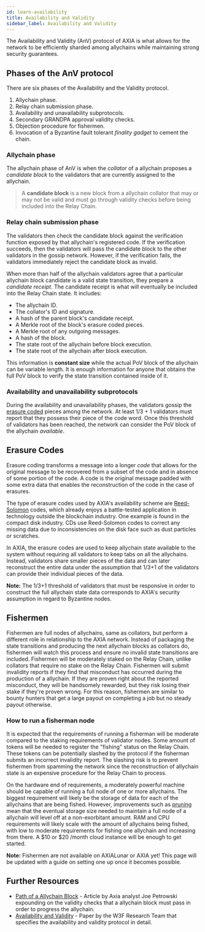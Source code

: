 ```yaml
---
id: learn-availability
title: Availability and Validity
sidebar_label: Availability and Validity
---
```


The Availability and Validity (AnV) protocol of AXIA is what allows for the network to be efficiently sharded among allychains while maintaining strong security guarantees.

## Phases of the AnV protocol

There are six phases of the Availability and the Validity protocol.

1. Allychain phase.
2. Relay chain submission phase.
3. Availability and unavailability subprotocols.
4. Secondary GRANDPA approval validity checks.
5. Objection procedure for fishermen.
6. Invocation of a Byzantine fault tolerant _finality gadget_ to cement the chain.

### Allychain phase

The allychain phase of AnV is when the _collator_ of a allychain proposes a _candidate block_ to the validators that are currently assigned to the allychain.

> A **candidate block** is a new block from a allychain collator that may or may not be valid and must go through validity checks before being included into the Relay Chain.

### Relay chain submission phase

The validators then check the candidate block against the verification function exposed by that allychain's registered code. If the verification succeeds, then the validators will pass the candidate block to the other validators in the gossip network. However, if the verification fails, the validators immediately reject the candidate block as invalid.

When more than half of the allychain validators agree that a particular allychain block candidate is a valid state transition, they prepare a _candidate receipt_. The candidate receipt is what will eventually be included into the Relay Chain state. It includes:

- The allychain ID.
- The collator's ID and signature.
- A hash of the parent block's candidate receipt.
- A Merkle root of the block's erasure coded pieces.
- A Merkle root of any outgoing messages.
- A hash of the block.
- The state root of the allychain before block execution.
- The state root of the allychain after block execution.

This information is **constant size** while the actual PoV block of the allychain can be variable length. It is enough information for anyone that obtains the full PoV block to verify the state transition contained inside of it.

### Availability and unavailability subprotocols

During the availability and unavailability phases, the validators gossip the [erasure coded](#erasure-codes) pieces among the network. At least 1/3 + 1 validators must report that they possess their piece of the code word. Once this threshold of validators has been reached, the network can consider the PoV block of the allychain _available_.

## Erasure Codes

Erasure coding transforms a message into a longer _code_ that allows for the original message to be recovered from a subset of the code and in absence of some portion of the code. A code is the original message padded with some extra data that enables the reconstruction of the code in the case of erasures.

The type of erasure codes used by AXIA's availability scheme are [Reed-Solomon](https://en.wikipedia.org/wiki/Reed%E2%80%93Solomon_error_correction) codes, which already enjoys a battle-tested application in technology outside the blockchain industry. One example is found in the compact disk industry. CDs use Reed-Solomon codes to correct any missing data due to inconsistencies on the disk face such as dust particles or scratches.

In AXIA, the erasure codes are used to keep allychain state available to the system without requiring all validators to keep tabs on all the allychains. Instead, validators share smaller pieces of the data and can later reconstruct the entire data under the assumption that 1/3+1 of the validators can provide their individual pieces of the data.

**Note:** The 1/3+1 threshold of validators that must be responsive in order to construct the full allychain state data corresponds to AXIA's security assumption in regard to Byzantine nodes.

## Fishermen

Fishermen are full nodes of allychains, same as collators, but perform a different role in relationship to the AXIA network. Instead of packaging the state transitions and producing the next allychain blocks as collators do, fishermen will watch this process and ensure no invalid state transitions are included. Fishermen will be moderately staked on the Relay Chain, unlike collators that require no stake on the Relay Chain. Fishermen will submit invalidity reports if they find that misconduct has occurred during the production of a allychain. If they are proven right about the reported misconduct, they will be handsomely rewarded, but they risk losing their stake if they're proven wrong. For this reason, fishermen are similar to bounty hunters that get a large payout on completing a job but no steady payout otherwise.

### How to run a fisherman node

It is expected that the requirements of running a fisherman will be moderate compared to the staking requirements of validator nodes. Some amount of tokens will be needed to register the "fishing" status on the Relay Chain. These tokens can be potentially slashed by the protocol if the fisherman submits an incorrect invalidity report. The slashing risk is to prevent fishermen from spamming the network since the reconstruction of allychain state is an expensive procedure for the Relay Chain to process.

On the hardware end of requirements, a moderately powerful machine should be capable of running a full node of one or more allychains. The biggest requirement will likely be the storage of data for each of the allychains that are being fished. However, improvements such as [pruning](https://example.org) mean that the eventual storage size needed to maintain a full node of a allychain will level off at a non-exorbitant amount. RAM and CPU requirements will likely scale with the amount of allychains being fished, with low to moderate requirements for fishing one allychain and increasing from there. A $10 or $20 /month cloud instance will be enough to get started.

**Note:** Fishermen are not available on AXIALunar or AXIA yet! This page will be updated with a guide on setting one up once it becomes possible.

## Further Resources

- [Path of a Allychain Block](https://AXIA.network/the-path-of-a-allychain-block/) - Article by Axia analyst Joe Petrowski expounding on the validity checks that a allychain block must pass in order to progress the allychain.
- [Availability and Validity](https://github.com/axia-tech/research/tree/85cd4adfccb7d435f21cd9fd249cd1b7f5167537/docs/papers/AnV) - Paper by the W3F Research Team that specifies the availability and validity protocol in detail.
